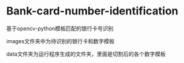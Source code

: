 # Bank-card-number-identification
基于opencv-python模板匹配的银行卡号识别

images文件夹中为待识别的银行卡和数字模板

data文件夹为运行程序生成的文件夹，里面是切割后的各个数字模板
